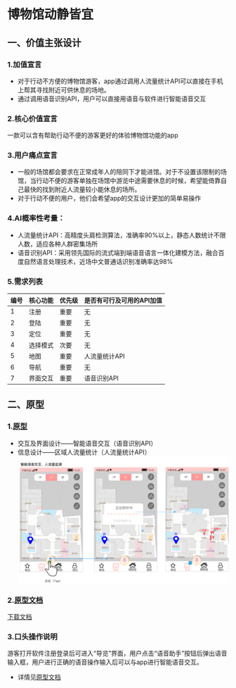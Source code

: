 # 博物馆动静皆宜
## 一、价值主张设计
### 1.加值宣言
- 对于行动不方便的博物馆游客，app通过调用人流量统计API可以直接在手机上帮其寻找附近可供休息的场地。
- 通过调用语音识别API，用户可以直接用语音与软件进行智能语音交互
### 2.核心价值宣言
一款可以含有帮助行动不便的游客更好的体验博物馆功能的app
### 3.用户痛点宣言
- 一般的场馆都会要求在正常成年人的陪同下才能进馆。对于不设置该限制的场馆，当行动不便的游客单独在场馆中游览中途需要休息的时候，希望能倚靠自己最快的找到附近人流量较小能休息的场所。
- 对于行动不便的用户，他们会希望app的交互设计更加的简单易操作
### 4.AI概率性考量：
- 人流量统计API：高精度头肩检测算法，准确率90%以上，静态人数统计不限人数，适应各种人群密集场所
- 语音识别API：采用领先国际的流式端到端语音语言一体化建模方法，融合百度自然语言处理技术，近场中文普通话识别准确率达98%
### 5.需求列表

| 编号 | 核心功能 | 优先级 | 是否有可行及可用的API加值 |
| ------ | ------ | ------ | ------ |
| 1 | 注册 | 重要 | 无 |
| 2 | 登陆 | 重要 | 无 |
| 3 | 定位 | 重要 | 无 |
| 4 | 选择模式 | 次要 | 无 |
| 5 | 地图 | 重要 | 人流量统计API |
| 6 | 导航 | 重要 | 无 |
| 7 | 界面交互 | 重要 | 语音识别API |

## 二、原型
### 1.[原型](https://github.com/NFUNM031/Museums/blob/master/image/%E6%93%8D%E4%BD%9C%E6%B5%81%E7%A8%8B%E5%9B%BE.png "原型")
- 交互及界面设计——智能语音交互（语音识别API）
- 信息设计——区域人流量统计（人流量统计API）
![image](https://github.com/NFUNM031/Museums/blob/master/image/%E6%93%8D%E4%BD%9C%E6%B5%81%E7%A8%8B%E5%9B%BE.png)
### 2.[原型文档](http://nfunm031.gitee.io/museum)
[下载文档](https://github.com/NFUNM031/Museums/blob/master/%E5%8D%9A%E7%89%A9%E9%A6%86.rp)
### 3.口头操作说明
游客打开软件注册登录后可进入“导览”界面，用户点击“语音助手”按钮后弹出语音输入框，用户进行正确的语音操作输入后可以与app进行智能语音交互。
- 详情见[原型文档](http://nfunm031.gitee.io/museum)
